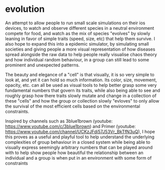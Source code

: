 # evolution

An attempt to allow people to run small scale simulations on their ios devices, to watch and observe different species in a neutral environment
compete for food, and watch as the mix of species "evolves" by slowly leaning in favor of simple traits (speed, size, etc) that help them survive.
I also hope to expand this into a epidemic simulator, by simulating small societies and giving people a more visual representation of how diseases spread
alongside the raw data to help people really visualise chaos theory and how individual random behaviour, in a group can still lead to some prominent
and unexpected patterns.

The beauty and elegance of a "cell" is that visually, it is so very simple to look at, and yet it can hold so much information. Its color, size, movement, 
opacity, etc. can all be used as visual tools to help better grasp some very fundamental numbers that govern its traits, while also being able to see and roughly
grasp how there traits slowly mutate and change in a collection of these "cells" and how the group or collection slowly "evloves" to only allow the survival of
the most efficient cells based on the environmental constraints.

Inspired by channels such as 3blue1brown (youtube: https://www.youtube.com/c/3blue1brown) and Primer (youtube: https://www.youtube.com/channel/UCKzJFdi57J53Vr_BkTfN3uQ), I hope this proves as a useful and playful tool to help understand the underlying complexities
of group behaviour in a closed system while being able to visually express seemingly arbitrary numbers that can be played around with to help show people how beautiful the relationship between an individual and a group is when put in an environment with some form of constraints
